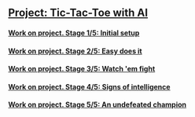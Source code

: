 ## [Project: Tic-Tac-Toe with AI](https://hyperskill.org/projects/81)
#### [Work on project. Stage 1/5: Initial setup](https://hyperskill.org/projects/81/stages/447/implement)
#### [Work on project. Stage 2/5: Easy does it](https://hyperskill.org/projects/81/stages/448/implement)
#### [Work on project. Stage 3/5: Watch 'em fight](https://hyperskill.org/projects/81/stages/449/implement)
#### [Work on project. Stage 4/5: Signs of intelligence](https://hyperskill.org/projects/81/stages/450/implement)
#### [Work on project. Stage 5/5: An undefeated champion](https://hyperskill.org/projects/81/stages/451/implement)